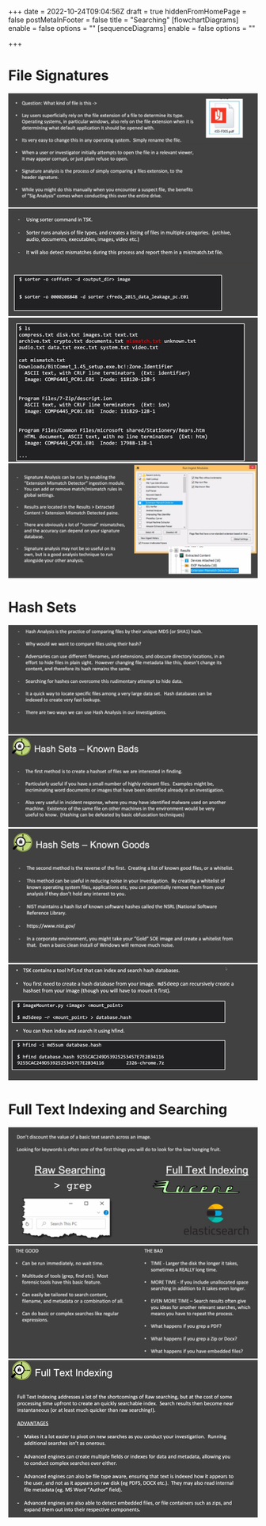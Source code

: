 +++
date = 2022-10-24T09:04:56Z
draft = true
hiddenFromHomePage = false
postMetaInFooter = false
title = "Searching"
[flowchartDiagrams]
enable = false
options = ""
[sequenceDiagrams]
enable = false
options = ""

+++
# File Signatures

![](/uploads/snipaste_2022-10-24_19-26-56.jpg)  
![](/uploads/snipaste_2022-10-24_19-28-48.jpg)  
![](/uploads/snipaste_2022-10-24_19-30-40.jpg)  
![](/uploads/snipaste_2022-10-24_19-30-58.jpg)

# Hash Sets

![](/uploads/snipaste_2022-10-24_19-31-41.jpg)  
![](/uploads/snipaste_2022-10-24_19-32-23.jpg)  
![](/uploads/snipaste_2022-10-24_19-33-23.jpg)  
![](/uploads/snipaste_2022-10-24_19-34-28.jpg)

# Full Text Indexing and Searching

![](/uploads/snipaste_2022-10-24_19-36-06.jpg)  
![](/uploads/snipaste_2022-10-24_19-36-30.jpg)  
![](/uploads/snipaste_2022-10-24_19-38-42.jpg)
